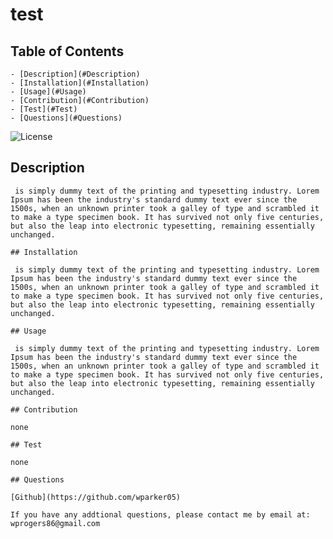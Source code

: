 # test

## Table of Contents
    - [Description](#Description)
    - [Installation](#Installation)
    - [Usage](#Usage)
    - [Contribution](#Contribution)
    - [Test](#Test)
    - [Questions](#Questions)
    
![License](https://img.shields.io/badge/license-MIT-brightgreen)

## Description
    
     is simply dummy text of the printing and typesetting industry. Lorem Ipsum has been the industry's standard dummy text ever since the 1500s, when an unknown printer took a galley of type and scrambled it to make a type specimen book. It has survived not only five centuries, but also the leap into electronic typesetting, remaining essentially unchanged.
    
    ## Installation

     is simply dummy text of the printing and typesetting industry. Lorem Ipsum has been the industry's standard dummy text ever since the 1500s, when an unknown printer took a galley of type and scrambled it to make a type specimen book. It has survived not only five centuries, but also the leap into electronic typesetting, remaining essentially unchanged.

    ## Usage

     is simply dummy text of the printing and typesetting industry. Lorem Ipsum has been the industry's standard dummy text ever since the 1500s, when an unknown printer took a galley of type and scrambled it to make a type specimen book. It has survived not only five centuries, but also the leap into electronic typesetting, remaining essentially unchanged.

    ## Contribution

    none

    ## Test

    none

    ## Questions

    [Github](https://github.com/wparker05)

    If you have any addtional questions, please contact me by email at: wprogers86@gmail.com   
    
